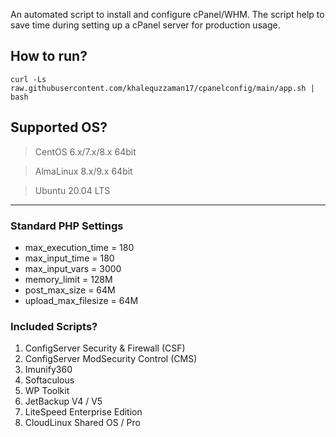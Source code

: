 An automated script to install and configure cPanel/WHM. The script help to save time during setting up a cPanel server for production usage.

## How to run?

```
curl -Ls raw.githubusercontent.com/khalequzzaman17/cpanelconfig/main/app.sh | bash
```

## Supported OS?
> CentOS 6.x/7.x/8.x 64bit

> AlmaLinux 8.x/9.x 64bit

> Ubuntu 20.04 LTS

---

### Standard PHP Settings
* max_execution_time = 180
* max_input_time = 180
* max_input_vars = 3000
* memory_limit = 128M
* post_max_size = 64M
* upload_max_filesize = 64M

### Included Scripts?
1. ConfigServer Security & Firewall (CSF)
2. ConfigServer ModSecurity Control (CMS)
3. Imunify360
4. Softaculous
5. WP Toolkit
6. JetBackup V4 / V5
7. LiteSpeed Enterprise Edition
8. CloudLinux Shared OS / Pro
